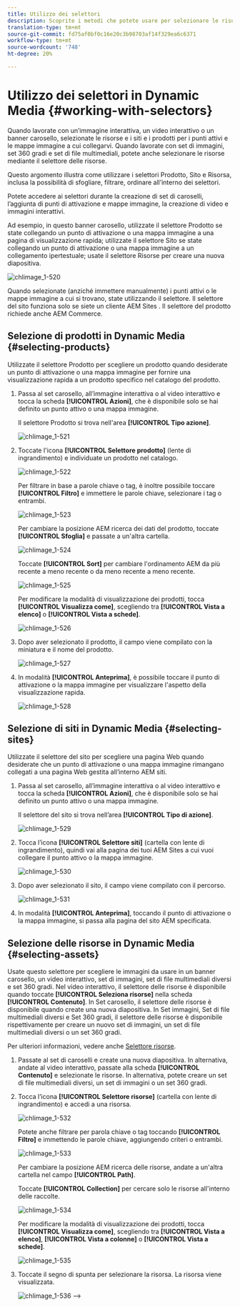 ```yaml
---
title: Utilizzo dei selettori
description: Scoprite i metodi che potete usare per selezionare le risorse per immagini interattive, video interattivi e banner carosello in Dynamic Media.
translation-type: tm+mt
source-git-commit: fd75af0bf0c16e20c3b98703af14f329ea6c6371
workflow-type: tm+mt
source-wordcount: '748'
ht-degree: 20%

---
```



# Utilizzo dei selettori in Dynamic Media {#working-with-selectors}

Quando lavorate con un’immagine interattiva, un video interattivo o un banner carosello, selezionate le risorse e i siti e i prodotti per i punti attivi e le mappe immagine a cui collegarvi. Quando lavorate con set di immagini, set 360 gradi e set di file multimediali, potete anche selezionare le risorse mediante il selettore delle risorse.

Questo argomento illustra come utilizzare i selettori Prodotto, Sito e Risorsa, inclusa la possibilità di sfogliare, filtrare, ordinare all’interno dei selettori.

Potete accedere ai selettori durante la creazione di set di caroselli, l’aggiunta di punti di attivazione e mappe immagine, la creazione di video e immagini interattivi.

Ad esempio, in questo banner carosello, utilizzate il selettore Prodotto se state collegando un punto di attivazione o una mappa immagine a una pagina di visualizzazione rapida; utilizzate il selettore Sito se state collegando un punto di attivazione o una mappa immagine a un collegamento ipertestuale; usate il selettore Risorse per creare una nuova diapositiva.

![chlimage_1-520](assets/chlimage_1-520.png)

Quando selezionate (anziché immettere manualmente) i punti attivi o le mappe immagine a cui si trovano, state utilizzando il selettore. Il selettore del sito funziona solo se siete un cliente AEM Sites . Il selettore del prodotto richiede anche AEM Commerce.

## Selezione di prodotti in Dynamic Media {#selecting-products}

Utilizzate il selettore Prodotto per scegliere un prodotto quando desiderate un punto di attivazione o una mappa immagine per fornire una visualizzazione rapida a un prodotto specifico nel catalogo del prodotto.

1. Passa al set carosello, all’immagine interattiva o al video interattivo e tocca la scheda **[!UICONTROL Azioni]**, che è disponibile solo se hai definito un punto attivo o una mappa immagine.

   Il selettore Prodotto si trova nell&#39;area **[!UICONTROL Tipo azione]**.

   ![chlimage_1-521](assets/chlimage_1-521.png)

1. Toccate l&#39;icona **[!UICONTROL Selettore prodotto]** (lente di ingrandimento) e individuate un prodotto nel catalogo.

   ![chlimage_1-522](assets/chlimage_1-522.png)

   Per filtrare in base a parole chiave o tag, è inoltre possibile toccare **[!UICONTROL Filtro]** e immettere le parole chiave, selezionare i tag o entrambi.

   ![chlimage_1-523](assets/chlimage_1-523.png)

   Per cambiare la posizione AEM ricerca dei dati del prodotto, toccate **[!UICONTROL Sfoglia]** e passate a un&#39;altra cartella.

   ![chlimage_1-524](assets/chlimage_1-524.png)

   Toccate **[!UICONTROL Sort]** per cambiare l&#39;ordinamento AEM da più recente a meno recente o da meno recente a meno recente.

   ![chlimage_1-525](assets/chlimage_1-525.png)

   Per modificare la modalità di visualizzazione dei prodotti, tocca **[!UICONTROL Visualizza come]**, scegliendo tra **[!UICONTROL Vista a elenco]** o **[!UICONTROL Vista a schede]**.

   ![chlimage_1-526](assets/chlimage_1-526.png)

1. Dopo aver selezionato il prodotto, il campo viene compilato con la miniatura e il nome del prodotto.

   ![chlimage_1-527](assets/chlimage_1-527.png)

1. In modalità **[!UICONTROL Anteprima]**, è possibile toccare il punto di attivazione o la mappa immagine per visualizzare l&#39;aspetto della visualizzazione rapida.

   ![chlimage_1-528](assets/chlimage_1-528.png)

## Selezione di siti in Dynamic Media {#selecting-sites}

Utilizzate il selettore del sito per scegliere una pagina Web quando desiderate che un punto di attivazione o una mappa immagine rimangano collegati a una pagina Web gestita all’interno AEM siti.

1. Passa al set carosello, all’immagine interattiva o al video interattivo e tocca la scheda **[!UICONTROL Azioni]**, che è disponibile solo se hai definito un punto attivo o una mappa immagine.

   Il selettore del sito si trova nell’area **[!UICONTROL Tipo di azione]**.

   ![chlimage_1-529](assets/chlimage_1-529.png)

1. Tocca l’icona **[!UICONTROL Selettore siti]** (cartella con lente di ingrandimento), quindi vai alla pagina dei tuoi AEM Sites a cui vuoi collegare il punto attivo o la mappa immagine.

   ![chlimage_1-530](assets/chlimage_1-530.png)

1. Dopo aver selezionato il sito, il campo viene compilato con il percorso.

   ![chlimage_1-531](assets/chlimage_1-531.png)

1. In modalità **[!UICONTROL Anteprima]**, toccando il punto di attivazione o la mappa immagine, si passa alla pagina del sito AEM specificata.

## Selezione delle risorse in Dynamic Media {#selecting-assets}

Usate questo selettore per scegliere le immagini da usare in un banner carosello, un video interattivo, set di immagini, set di file multimediali diversi e set 360 gradi. Nel video interattivo, il selettore delle risorse è disponibile quando toccate **[!UICONTROL Seleziona risorse]** nella scheda **[!UICONTROL Contenuto]**. In Set carosello, il selettore delle risorse è disponibile quando create una nuova diapositiva. In Set immagini, Set di file multimediali diversi e Set 360 gradi, il selettore delle risorse è disponibile rispettivamente per creare un nuovo set di immagini, un set di file multimediali diversi o un set 360 gradi.

Per ulteriori informazioni, vedere anche [Selettore risorse](/help/assets/search-assets.md#assetselector).

1. Passate al set di caroselli e create una nuova diapositiva. In alternativa, andate al video interattivo, passate alla scheda **[!UICONTROL Contenuto]** e selezionate le risorse. In alternativa, potete creare un set di file multimediali diversi, un set di immagini o un set 360 gradi.
1. Tocca l’icona **[!UICONTROL Selettore risorse]** (cartella con lente di ingrandimento) e accedi a una risorsa.

   ![chlimage_1-532](assets/chlimage_1-532.png)

   Potete anche filtrare per parola chiave o tag toccando **[!UICONTROL Filtro]** e immettendo le parole chiave, aggiungendo criteri o entrambi.

   ![chlimage_1-533](assets/chlimage_1-533.png)

   Per cambiare la posizione AEM ricerca delle risorse, andate a un&#39;altra cartella nel campo **[!UICONTROL Path]**.

   Toccate **[!UICONTROL Collection]** per cercare solo le risorse all&#39;interno delle raccolte.

   ![chlimage_1-534](assets/chlimage_1-534.png)

   Per modificare la modalità di visualizzazione dei prodotti, tocca **[!UICONTROL Visualizza come]**, scegliendo tra **[!UICONTROL Vista a elenco]**, **[!UICONTROL Vista a colonne]** o **[!UICONTROL Vista a schede]**.

   ![chlimage_1-535](assets/chlimage_1-535.png)

1. Toccate il segno di spunta per selezionare la risorsa. La risorsa viene visualizzata.

   ![chlimage_1-536](assets/chlimage_1-536.png)
-->
